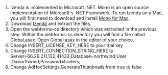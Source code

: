 1. Izenda is implemented in Microsoft .NET.  Mono is an open source implementation of Microsoft's .NET Framework.  To run Izenda on a Mac, you will first need to download and install [Mono for Mac](http://download.mono-project.com/archive/2.10.11/macos-10-x86//MonoFramework-MRE-2.10.11.macos10.xamarin.x86.dmg).
1. Download [Izenda](http://archives.izenda.us/ri/webforms-cs.zip) and extract the files.
1. Open the webforms-cs directory which was extracted in the previous step.  Within the webforms-cs directory you will find a file called Global.asax.  Open Global.asax in the editor of your choice.
1. Change INSERT_LICENSE_KEY_HERE to your trial key
1. Change INSERT_CONNECTION_STRING_HERE to Server=66.29.211.132,41433;Database=northwind;User ID=northwind;Password=traders;
1. Change AdHocSettings.GenerateThumbnails from true to false


